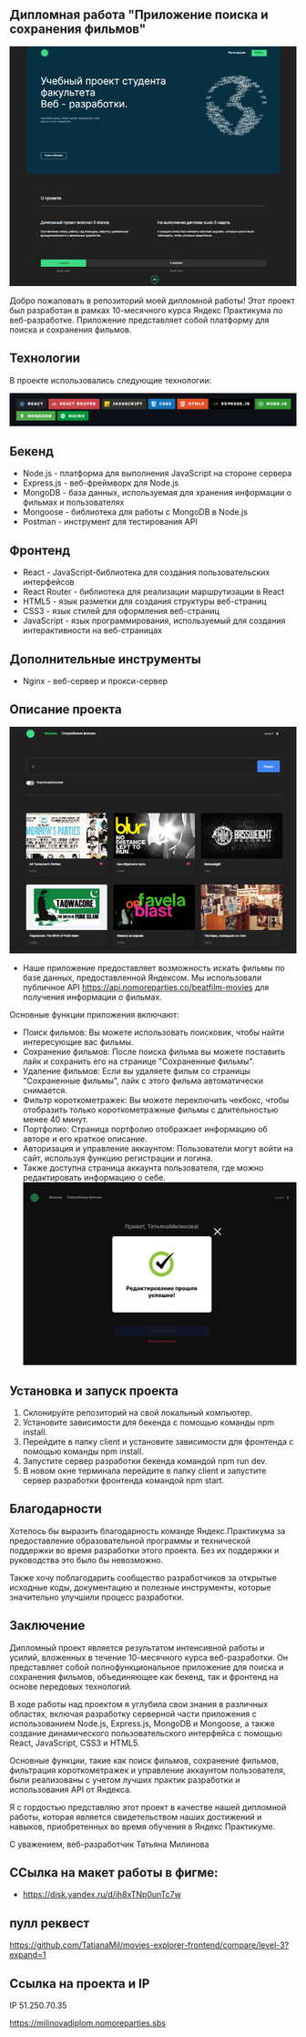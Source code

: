 ## Дипломная работа "Приложение поиска и сохранения фильмов"

![Image alt](https://github.com/stefaniafrolovafrolov/movies-explorer-diplom/blob/main/Screenshot_2537.png)

Добро пожаловать в репозиторий моей дипломной работы! Этот проект был разработан в рамках 10-месячного курса Яндекс Практикума по веб-разработке. Приложение представляет собой платформу для поиска и сохранения фильмов.

## Технологии

В проекте использовались следующие технологии:

![Image alt](https://github.com/stefaniafrolovafrolov/movies-explorer-diplom/blob/main/Screenshot_2538.png)

## Бекенд

- Node.js - платформа для выполнения JavaScript на стороне сервера
- Express.js - веб-фреймворк для Node.js
- MongoDB - база данных, используемая для хранения информации о фильмах и пользователях
- Mongoose - библиотека для работы с MongoDB в Node.js
- Postman - инструмент для тестирования API

## Фронтенд

- React - JavaScript-библиотека для создания пользовательских интерфейсов
- React Router - библиотека для реализации маршрутизации в React
- HTML5 - язык разметки для создания структуры веб-страниц
- CSS3 - язык стилей для оформления веб-страниц
- JavaScript - язык программирования, используемый для создания интерактивности на веб-страницах

## Дополнительные инструменты

- Nginx - веб-сервер и прокси-сервер

## Описание проекта

![Image alt](https://github.com/stefaniafrolovafrolov/movies-explorer-diplom/blob/main/Screenshot_2539.png)

- Наше приложение предоставляет возможность искать фильмы по базе данных, предоставленной Яндексом. Мы использовали публичное API https://api.nomoreparties.co/beatfilm-movies для получения информации о фильмах.

Основные функции приложения включают:

- Поиск фильмов: Вы можете использовать поисковик, чтобы найти интересующие вас фильмы.
- Сохранение фильмов: После поиска фильма вы можете поставить лайк и сохранить его на странице "Сохраненные фильмы".
- Удаление фильмов: Если вы удаляете фильм со страницы "Сохраненные фильмы", лайк с этого фильма автоматически снимается.
- Фильтр короткометражек: Вы можете переключить чекбокс, чтобы отобразить только короткометражные фильмы с длительностью менее 40 минут.
- Портфолио: Страница портфолио отображает информацию об авторе и его краткое описание.
- Авторизация и управление аккаунтом: Пользователи могут войти на сайт, используя функцию регистрации и логина.
- Также доступна страница аккаунта пользователя, где можно редактировать информацию о себе.
  ![Image alt](https://github.com/stefaniafrolovafrolov/movies-explorer-diplom/blob/main/Screenshot_2542.png)

## Установка и запуск проекта

1. Склонируйте репозиторий на свой локальный компьютер.
2. Установите зависимости для бекенда с помощью команды npm install.
3. Перейдите в папку client и установите зависимости для фронтенда с помощью команды npm install.
4. Запустите сервер разработки бекенда командой npm run dev.
5. В новом окне терминала перейдите в папку client и запустите сервер разработки фронтенда командой npm start.

## Благодарности

Хотелось бы выразить благодарность команде Яндекс.Практикума за предоставление образовательной программы и технической поддержки во время разработки этого проекта. Без их поддержки и руководства это было бы невозможно.

Также хочу поблагодарить сообщество разработчиков за открытые исходные коды, документацию и полезные инструменты, которые значительно улучшили процесс разработки.

## Заключение

Дипломный проект является результатом интенсивной работы и усилий, вложенных в течение 10-месячного курса веб-разработки. Он представляет собой полнофункциональное приложение для поиска и сохранения фильмов, объединяющее как бекенд, так и фронтенд на основе передовых технологий.

В ходе работы над проектом я углубила свои знания в различных областях, включая разработку серверной части приложения с использованием Node.js, Express.js, MongoDB и Mongoose, а также создание динамического пользовательского интерфейса с помощью React, JavaScript, CSS3 и HTML5.

Основные функции, такие как поиск фильмов, сохранение фильмов, фильтрация короткометражек и управление аккаунтом пользователя, были реализованы с учетом лучших практик разработки и использования API от Яндекса.

Я с гордостью представляю этот проект в качестве нашей дипломной работы, которая является свидетельством наших достижений и навыков, приобретенных во время обучения в Яндекс Практикуме.

С уважением,
веб-разработчик
Татьяна Милинова

## ССылка на макет работы в фигме:

- https://disk.yandex.ru/d/ih8xTNp0unTc7w

## пулл реквест

https://github.com/TatianaMil/movies-explorer-frontend/compare/level-3?expand=1

## Ccылка на проекта и IP

IP 51.250.70.35

https://milinovadiplom.nomoreparties.sbs
 
